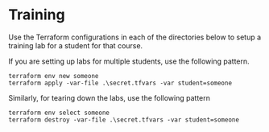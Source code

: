 # Training
Use the Terraform configurations in each of the directories below to setup a training lab for a student for that course.

If you are setting up labs for multiple students, use the following pattern.

```
terraform env new someone
terraform apply -var-file .\secret.tfvars -var student=someone
```

Similarly, for tearing down the labs, use the following pattern

```
terraform env select someone
terraform destroy -var-file .\secret.tfvars -var student=someone
```

